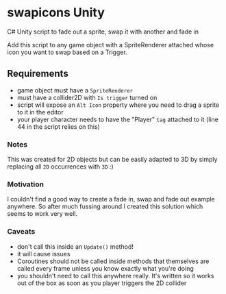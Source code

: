 # swapicons Unity
C# Unity script to fade out a sprite, swap it with another and fade in

Add this script to any game object with a SpriteRenderer attached whose icon you want to swap based on a Trigger.

## Requirements
- game object must have a `SpriteRenderer`
- must have a collider2D with `Is trigger` turned on
- script will expose an `Alt Icon` property where you need to drag a sprite to it in the editor
- your player character needs to have the "Player" `tag` attached to it (line 44 in the script relies on this)

### Notes
This was created for 2D objects but can be easily adapted to 3D by simply replacing all `2D` occurrences with `3D` :)

### Motivation
I couldn't find a good way to create a fade in, swap and fade out example anywhere. 
So after much fussing around I created this solution which seems to work very well. 

### Caveats
- don't call this inside an `Update()` method!
- it will cause issues
- Coroutines should not be called inside methods that themselves are called every frame unless you know exactly what you're doing
- you shouldn't need to call this anywhere really. It's written so it works out of the box as soon as you player triggers the 2D collider
